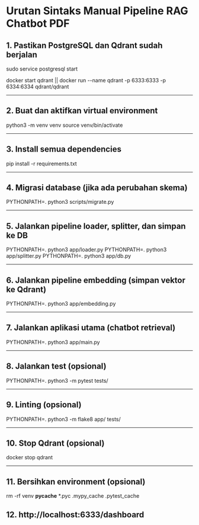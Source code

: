 # Urutan Sintaks Manual Pipeline RAG Chatbot PDF

## 1. Pastikan PostgreSQL dan Qdrant sudah berjalan
sudo service postgresql start

docker start qdrant || docker run --name qdrant -p 6333:6333 -p 6334:6334 qdrant/qdrant

---
## 2. Buat dan aktifkan virtual environment
python3 -m venv venv
source venv/bin/activate

---
## 3. Install semua dependencies
pip install -r requirements.txt

---
## 4. Migrasi database (jika ada perubahan skema)
PYTHONPATH=. python3 scripts/migrate.py

---
## 5. Jalankan pipeline loader, splitter, dan simpan ke DB
PYTHONPATH=. python3 app/loader.py
PYTHONPATH=. python3 app/splitter.py
PYTHONPATH=. python3 app/db.py

---
## 6. Jalankan pipeline embedding (simpan vektor ke Qdrant)
PYTHONPATH=. python3 app/embedding.py

---
## 7. Jalankan aplikasi utama (chatbot retrieval)
PYTHONPATH=. python3 app/main.py

---
## 8. Jalankan test (opsional)
PYTHONPATH=. python3 -m pytest tests/

---
## 9. Linting (opsional)
PYTHONPATH=. python3 -m flake8 app/ tests/

---
## 10. Stop Qdrant (opsional)
docker stop qdrant

---
## 11. Bersihkan environment (opsional)
rm -rf venv __pycache__ *.pyc .mypy_cache .pytest_cache

## 12. http://localhost:6333/dashboard